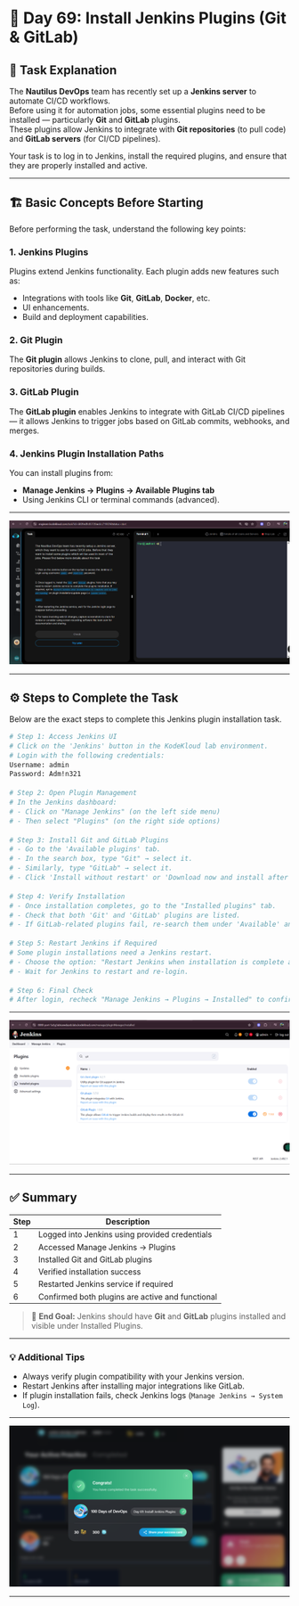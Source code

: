 
# 🧩 Day 69: Install Jenkins Plugins (Git & GitLab)

## 🧠 Task Explanation

The **Nautilus DevOps** team has recently set up a **Jenkins server** to automate CI/CD workflows.  
Before using it for automation jobs, some essential plugins need to be installed — particularly **Git** and **GitLab** plugins.  
These plugins allow Jenkins to integrate with **Git repositories** (to pull code) and **GitLab servers** (for CI/CD pipelines).

Your task is to log in to Jenkins, install the required plugins, and ensure that they are properly installed and active.

---

## 🏗️ Basic Concepts Before Starting

Before performing the task, understand the following key points:

### 1. Jenkins Plugins

Plugins extend Jenkins functionality. Each plugin adds new features such as:

- Integrations with tools like **Git**, **GitLab**, **Docker**, etc.
- UI enhancements.
- Build and deployment capabilities.

### 2. Git Plugin

The **Git plugin** allows Jenkins to clone, pull, and interact with Git repositories during builds.

### 3. GitLab Plugin

The **GitLab plugin** enables Jenkins to integrate with GitLab CI/CD pipelines — it allows Jenkins to trigger jobs based on GitLab commits, webhooks, and merges.

### 4. Jenkins Plugin Installation Paths

You can install plugins from:

- **Manage Jenkins → Plugins → Available Plugins tab**
- Using Jenkins CLI or terminal commands (advanced).

---
![Screenshot](./assets/Screenshot%202025-10-21%20162045.png)

---

## ⚙️ Steps to Complete the Task

Below are the exact steps to complete this Jenkins plugin installation task.

```bash
# Step 1: Access Jenkins UI
# Click on the 'Jenkins' button in the KodeKloud lab environment.
# Login with the following credentials:
Username: admin
Password: Adm!n321

# Step 2: Open Plugin Management
# In the Jenkins dashboard:
# - Click on "Manage Jenkins" (on the left side menu)
# - Then select "Plugins" (on the right side options)

# Step 3: Install Git and GitLab Plugins
# - Go to the 'Available plugins' tab.
# - In the search box, type "Git" → select it.
# - Similarly, type "GitLab" → select it.
# - Click 'Install without restart' or 'Download now and install after restart'.

# Step 4: Verify Installation
# - Once installation completes, go to the "Installed plugins" tab.
# - Check that both 'Git' and 'GitLab' plugins are listed.
# - If GitLab-related plugins fail, re-search them under 'Available' and reinstall.

# Step 5: Restart Jenkins if Required
# Some plugin installations need a Jenkins restart.
# - Choose the option: "Restart Jenkins when installation is complete and no jobs are running".
# - Wait for Jenkins to restart and re-login.

# Step 6: Final Check
# After login, recheck "Manage Jenkins → Plugins → Installed" to confirm both plugins are active.
```

---
![Screenshot](./assets/Screenshot%202025-10-21%20162034.png)

---

## ✅ Summary

| Step | Description |
|------|--------------|
| 1 | Logged into Jenkins using provided credentials |
| 2 | Accessed Manage Jenkins → Plugins |
| 3 | Installed Git and GitLab plugins |
| 4 | Verified installation success |
| 5 | Restarted Jenkins service if required |
| 6 | Confirmed both plugins are active and functional |

> 🎯 **End Goal:** Jenkins should have **Git** and **GitLab** plugins installed and visible under Installed Plugins.

---

### 💡 Additional Tips

- Always verify plugin compatibility with your Jenkins version.
- Restart Jenkins after installing major integrations like GitLab.
- If plugin installation fails, check Jenkins logs (`Manage Jenkins → System Log`).

---
![Screenshot](./assets/Screenshot%202025-10-21%20162121.png)

---
